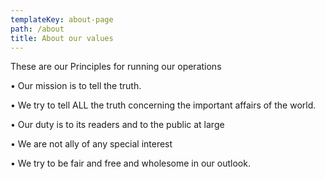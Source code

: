 ```yaml
---
templateKey: about-page
path: /about
title: About our values
---
```

These are our Principles for running our operations

•	Our mission is to tell the truth.

•	We try to tell ALL the truth concerning the important affairs of the world.

•	Our duty is to its readers and to the public at large

•	We are not ally of any special interest

•	We try to be fair and free and wholesome in our outlook.